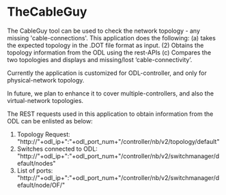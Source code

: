 TheCableGuy
===========

The CableGuy tool can be used to check the network topology - any missing 'cable-connections'. 
This application does the following: 
(a) takes the expected topology in the .DOT file format as input. 
(2) Obtains the topology information from the ODL using the rest-APIs 
(c) Compares the two topologies and displays and missing/lost ‘cable-connectivity’. 

Currently the application is customized for ODL-controller, and only for physical-network topology. 

In future, we plan to enhance it to cover multiple-controllers, and also the virtual-network topologies.

The REST requests used in this application to obtain information from the ODL can be enlisted as below:
1.	Topology Request: "http://"+odl_ip+":"+odl_port_num+"/controller/nb/v2/topology/default"
2.	Switches connected to ODL:  "http://"+odl_ip+":"+odl_port_num+"/controller/nb/v2/switchmanager/default/nodes"
3.	List of ports: "http://"+odl_ip+":"+odl_port_num+"/controller/nb/v2/switchmanager/default/node/OF/"

